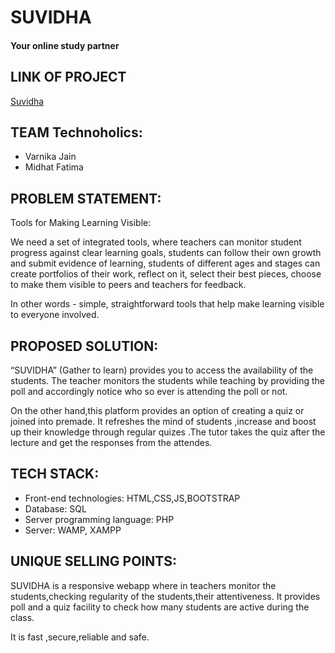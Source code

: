 # SUVIDHA
#### Your online study partner

## LINK OF PROJECT
[Suvidha](https://suvidha123.000webhostapp.com/main.php)

## TEAM Technoholics:
* Varnika Jain
* Midhat Fatima

## PROBLEM STATEMENT:
Tools for Making Learning Visible:

We need a set of integrated tools, where teachers can monitor student progress against clear learning goals, students can follow their own growth and submit evidence of learning, students of different ages and stages can create portfolios of their work, reflect on it, select their best pieces, choose to make them visible to peers and teachers for feedback. 

In other words - simple, straightforward tools that help make learning visible to everyone
involved.

## PROPOSED SOLUTION:
“SUVIDHA” (Gather to learn) provides you to access the availability of the students. The teacher monitors the students while teaching by providing the poll  and accordingly notice who so ever is attending the poll or not.

On the other hand,this platform provides an option of creating  a quiz or joined into premade.
It refreshes the mind of students ,increase and boost up their knowledge through regular quizes .The tutor takes the quiz after the lecture and get the responses from the attendes.

## TECH STACK:
* Front-end technologies:  HTML,CSS,JS,BOOTSTRAP
* Database:  SQL
* Server programming language:  PHP
* Server:  WAMP, XAMPP

## UNIQUE SELLING POINTS:
SUVIDHA is a responsive webapp where in teachers monitor the students,checking regularity of the students,their attentiveness.
It provides poll and a quiz facility to check how many students are active during the class.

It is fast ,secure,reliable and safe.
